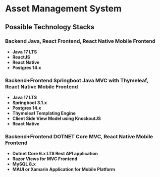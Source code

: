 # Asset Management System
## Possible Technology Stacks

### Backend Java, React Frontend, React Native Mobile Frontend
+ **Java 17 LTS**
+ **ReactJS**
+ **React Native**
+ **Postgres 14.x**

### Backend+Frontend Springboot Java MVC with Thymeleaf, React Native Mobile Frontend
+ **Java 17 LTS**
+ **Springboot 3.1.x**
+ **Postgres 14.x**
+ **Thymeleaf Templating Engine**
+ **Client Side View Model using KnockoutJS**
+ **React Native**

### Backend+Frontend DOTNET Core MVC, React Native Mobile Frontend
+ **Dotnet Core 6.x LTS Rest API application**
+ **Razor Views for MVC Frontend**
+ **MySQL 8.x**
+ **MAUI or Xamarin Application for Mobile Platform**
